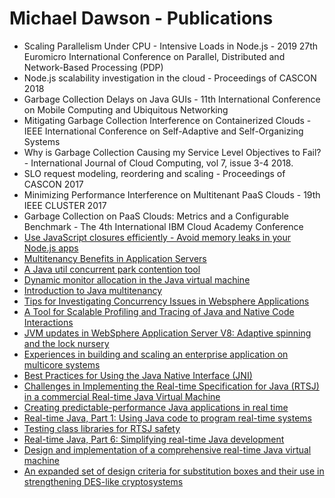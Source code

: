 # Michael Dawson - Publications
* Scaling Parallelism Under CPU - Intensive Loads in Node.js - 2019 27th Euromicro International Conference on Parallel, Distributed and Network-Based Processing (PDP)
* Node.js scalability investigation in the cloud - Proceedings of CASCON 2018
* Garbage Collection Delays on Java GUIs - 11th International Conference on Mobile Computing and Ubiquitous Networking
* Mitigating Garbage Collection Interference on Containerized Clouds - IEEE International Conference on Self-Adaptive and Self-Organizing Systems
* Why is Garbage Collection Causing my Service Level Objectives to Fail? - International Journal of Cloud Computing, vol 7, issue 3-4 2018.
* SLO request modeling, reordering and scaling - Proceedings of CASCON 2017
* Minimizing Performance Interference on Multitenant PaaS Clouds - 19th IEEE CLUSTER 2017
* Garbage Collection on PaaS Clouds: Metrics and a Configurable Benchmark - The 4th International IBM Cloud Academy Conference
* [Use JavaScript closures efficiently - Avoid memory leaks in your Node.js apps](http://www.ibm.com/developerworks/library/wa-use-javascript-closures-efficiently/)
* [Multitenancy Benefits in Application Servers](http://dl.acm.org/citation.cfm?id=2886461)
* [A Java util concurrent park contention tool](http://dl.acm.org/citation.cfm?id=2712389)
* [Dynamic monitor allocation in the Java virtual machine](http://dl.acm.org/citation.cfm?id=2512996)
* [Introduction to Java multitenancy](http://www.ibm.com/developerworks/java/library/j-multitenant-java/index.html?ca=drs)
* [Tips for Investigating Concurrency Issues in Websphere Applications](http://www.websphere.pe.kr/xe/was_technicalPapers/2772?ckattempt=1)
* [A Tool for Scalable Profiling and Tracing of Java and Native Code Interactions](http://ieeexplore.ieee.org/xpl/login.jsp?tp=&amp;arnumber=6042028&amp;url=http://ieeexplore.ieee.org/xpls/abs_all.jsp?arnumber=6042028)
* [JVM updates in WebSphere Application Server V8: Adaptive spinning and the lock nursery](http://www.ibm.com/developerworks/websphere/techjournal/1111_dawson/1111_dawson.html)
* [Experiences in building and scaling an enterprise application on multicore systems](http://onlinelibrary.wiley.com/doi/10.1002/cpe.1872/references)
* [Best Practices for Using the Java Native Interface (JNI)](https://www.ibm.com/developerworks/library/j-jni/)
* [Challenges in Implementing the Real-time Specification for Java (RTSJ) in a commercial Real-time Java Virtual Machine](https://ieeexplore.ieee.org/document/4519584/?arnumber=4519584)
* [Creating predictable-performance Java applications in real time](ftp://public.dhe.ibm.com/software/webservers/realtime/pdfs/WebSphere_Real_Time_Technical_Overview.pdf)
* [Real-time Java, Part 1: Using Java code to program real-time systems](http://www.ibm.com/developerworks/java/library/j-rtj1/)
* [Testing
class libraries for RTSJ safety](http://dl.acm.org/citation.cfm?id=1434790.1434800&amp;coll=DL&amp;dl=GUIDE&amp;CFID=416283607&amp;CFTOKEN=18382388)
* [Real-time Java, Part 6: Simplifying real-time Java development](http://www.ibm.com/developerworks/java/library/j-rtj6/index.html)
* [Design and implementation of a comprehensive real-time Java virtual machine](http://researcher.watson.ibm.com/researcher/files/us-bacon/Auerbach07Design.pdf)
* [An expanded set of design criteria for substitution boxes and their use in strengthening DES-like cryptosystems](http://ieeexplore.ieee.org/xpl/login.jsp?tp=&amp;arnumber=160713&amp;url=http://ieeexplore.ieee.org/iel2/518/4206/00160713.pdf?arnumber=160713)
